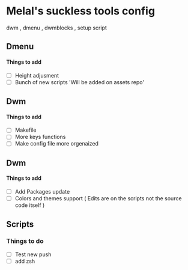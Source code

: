 # Melal's suckless tools config
dwm , dmenu , dwmblocks , setup script 

## Dmenu 
#### Things to add
- [ ] Height adjusment
- [ ] Bunch of new scripts 'Will be added on assets repo'

## Dwm
#### Things to add
- [ ] Makefile
- [ ] More keys functions 
- [ ] Make config file more orgenaized 

## Dwm
#### Things to add
- [ ] Add Packages update
- [ ] Colors and themes support ( Edits are on the scripts not the source code itself )

## Scripts 
### Things to do 
- [ ] Test new push
- [ ] add zsh